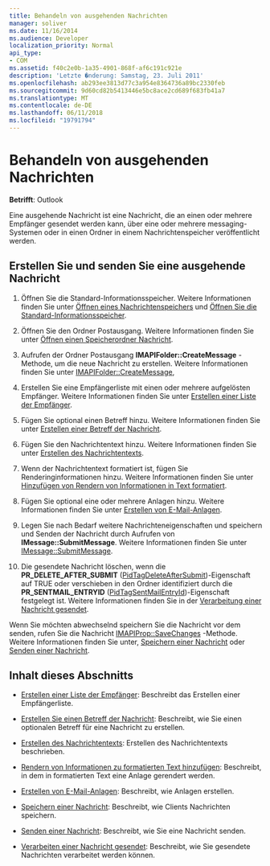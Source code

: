 ```yaml
---
title: Behandeln von ausgehenden Nachrichten
manager: soliver
ms.date: 11/16/2014
ms.audience: Developer
localization_priority: Normal
api_type:
- COM
ms.assetid: f40c2e0b-1a35-4901-868f-af6c191c921e
description: 'Letzte �nderung: Samstag, 23. Juli 2011'
ms.openlocfilehash: ab293ee3813d77c3a954e8364736a89bc2330feb
ms.sourcegitcommit: 9d60cd82b5413446e5bc8ace2cd689f683fb41a7
ms.translationtype: MT
ms.contentlocale: de-DE
ms.lasthandoff: 06/11/2018
ms.locfileid: "19791794"
---
```

# <a name="handling-an-outgoing-message"></a>Behandeln von ausgehenden Nachrichten

**Betrifft**: Outlook 
  
Eine ausgehende Nachricht ist eine Nachricht, die an einen oder mehrere Empfänger gesendet werden kann, über eine oder mehrere messaging-Systemen oder in einen Ordner in einem Nachrichtenspeicher veröffentlicht werden.
  
## <a name="create-and-send-an-outgoing-message"></a>Erstellen Sie und senden Sie eine ausgehende Nachricht
  
1. Öffnen Sie die Standard-Informationsspeicher. Weitere Informationen finden Sie unter [Öffnen eines Nachrichtenspeichers](opening-a-message-store.md) und [Öffnen Sie die Standard-Informationsspeicher](opening-the-default-message-store.md).
    
2. Öffnen Sie den Ordner Postausgang. Weitere Informationen finden Sie unter [Öffnen einen Speicherordner Nachricht](opening-a-message-store-folder.md).
    
3. Aufrufen der Ordner Postausgang **IMAPIFolder::CreateMessage** -Methode, um die neue Nachricht zu erstellen. Weitere Informationen finden Sie unter [IMAPIFolder::CreateMessage](imapifolder-createmessage.md),
    
4. Erstellen Sie eine Empfängerliste mit einen oder mehrere aufgelösten Empfänger. Weitere Informationen finden Sie unter [Erstellen einer Liste der Empfänger](creating-a-recipient-list.md).
    
5. Fügen Sie optional einen Betreff hinzu. Weitere Informationen finden Sie unter [Erstellen einer Betreff der Nachricht](creating-a-message-subject.md).
    
6. Fügen Sie den Nachrichtentext hinzu. Weitere Informationen finden Sie unter [Erstellen des Nachrichtentexts](creating-message-text.md).
    
7. Wenn der Nachrichtentext formatiert ist, fügen Sie Renderinginformationen hinzu. Weitere Informationen finden Sie unter [Hinzufügen von Rendern von Informationen in Text formatiert](adding-rendering-information-to-formatted-text.md).
    
8. Fügen Sie optional eine oder mehrere Anlagen hinzu. Weitere Informationen finden Sie unter [Erstellen von E-Mail-Anlagen](creating-a-message-attachment.md).
    
9. Legen Sie nach Bedarf weitere Nachrichteneigenschaften und speichern und Senden der Nachricht durch Aufrufen von **IMessage::SubmitMessage**. Weitere Informationen finden Sie unter [IMessage::SubmitMessage](imessage-submitmessage.md).
    
10. Die gesendete Nachricht löschen, wenn die **PR\_DELETE_AFTER_SUBMIT** ([PidTagDeleteAfterSubmit](pidtagdeleteaftersubmit-canonical-property.md))-Eigenschaft auf TRUE oder verschieben in den Ordner identifiziert durch die **PR_SENTMAIL_ENTRYID** ([PidTagSentMailEntryId](pidtagsentmailentryid-canonical-property.md))-Eigenschaft festgelegt ist. Weitere Informationen finden Sie in der [Verarbeitung einer Nachricht gesendet](processing-a-sent-message.md).
    
Wenn Sie möchten abwechselnd speichern Sie die Nachricht vor dem senden, rufen Sie die Nachricht [IMAPIProp::SaveChanges](imapiprop-savechanges.md) -Methode. Weitere Informationen finden Sie unter, [Speichern einer Nachricht](saving-a-message.md) oder [Senden einer Nachricht](sending-a-message.md). 
  
## <a name="in-this-section"></a>Inhalt dieses Abschnitts

- [Erstellen einer Liste der Empfänger](creating-a-recipient-list.md): Beschreibt das Erstellen einer Empfängerliste.
    
- [Erstellen Sie einen Betreff der Nachricht](creating-a-message-subject.md): Beschreibt, wie Sie einen optionalen Betreff für eine Nachricht zu erstellen.
    
- [Erstellen des Nachrichtentexts](creating-message-text.md): Erstellen des Nachrichtentexts beschrieben.
    
- [Rendern von Informationen zu formatierten Text hinzufügen](adding-rendering-information-to-formatted-text.md): Beschreibt, in dem in formatierten Text eine Anlage gerendert werden.
    
- [Erstellen von E-Mail-Anlagen](creating-a-message-attachment.md): Beschreibt, wie Anlagen erstellen.
    
- [Speichern einer Nachricht](saving-a-message.md): Beschreibt, wie Clients Nachrichten speichern.
    
- [Senden einer Nachricht](sending-a-message.md): Beschreibt, wie Sie eine Nachricht senden.
    
- [Verarbeiten einer Nachricht gesendet](processing-a-sent-message.md): Beschreibt, wie Sie gesendete Nachrichten verarbeitet werden können.
    

